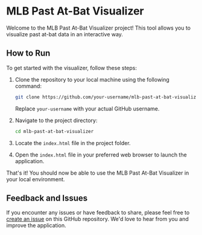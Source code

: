 
# MLB Past At-Bat Visualizer

Welcome to the MLB Past At-Bat Visualizer project! This tool allows you to visualize past at-bat data in an interactive way.

## How to Run

To get started with the visualizer, follow these steps:

1. Clone the repository to your local machine using the following command:

   ```bash
   git clone https://github.com/your-username/mlb-past-at-bat-visualizer.git
   ```

   Replace `your-username` with your actual GitHub username.

2. Navigate to the project directory:

   ```bash
   cd mlb-past-at-bat-visualizer
   ```

3. Locate the `index.html` file in the project folder.

4. Open the `index.html` file in your preferred web browser to launch the application.

That's it! You should now be able to use the MLB Past At-Bat Visualizer in your local environment.

## Feedback and Issues

If you encounter any issues or have feedback to share, please feel free to [create an issue](https://github.com/your-username/mlb-past-at-bat-visualizer/issues) on this GitHub repository. We'd love to hear from you and improve the application.


